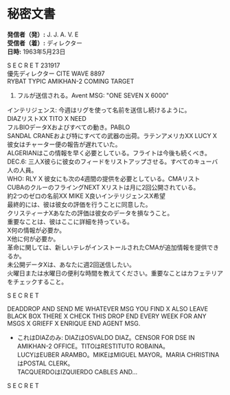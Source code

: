 # 秘密文書

**発信者（発）:** J. J. A. V. E  
**受信者（着）:** ディレクター  
**日時:** 1963年5月23日  

S E C R E T 231917  
優先ディレクター CITE WAVE 8897  
RYBAT TYPIC AMIKHAN-2 COMING TARGET  
1. フルが送信される。Avent MSG: "ONE SEVEN X 6000"  

インテリジェンス: 今週はリグを使って名前を送信し続けるように。  
DIAZリストXX TITO X NEED  
フルBIOデータXおよびすべての動き。PABLO  
SANDAL CRANEおよび特にすべての武器の出荷。ラテンアメリカXX LUCY X 彼女はチャーター便の報告が遅れていた。  
ALGERIANはこの情報を早く必要としている。フライトは今後も続くべき。  
DEC.6: 三人X彼らに彼女のフィードをリストアップさせる。すべてのキューバ人の人員。  
WHO: RLY X 彼女にも次の4週間の提供を必要としている。CMAリスト  
CUBAのクルーのフライングNEXT Xリストは月に2回公開されている。  
約2つのゼロの名前XX MIKE X良いインテリジェンスX希望  
最終的には、彼は彼女の評価を行うことに同意した。  
クリスティーナXあなたの評価は彼女のデータを損なうこと。  
重要なことは、彼はここに詳細を持っている。  
X何の情報が必要か。  
X他に何が必要か。  
革命に関しては、新しいテレがインストールされたCMAが追加情報を提供できるか。  
未公開データXは、あなたに週2回送信したい。  
火曜日または水曜日の便利な時間を教えてください。重要なことはカフェテリアをチェックすること。  

S E C R E T  

DEADDROP AND SEND ME WHATEVER MSG YOU FIND X ALSO LEAVE BLACK BOX THERE X CHECK THIS DROP END EVERY WEEK FOR ANY MSGS X GRIEFF X ENRIQUE END AGENT MSG.  
* これはDIAZのみ: DIAZはOSVALDO DIAZ。CENSOR FOR DSE IN AMIKHAN-2 OFFICE。TITOはRESTITUTO ROBAINA。  
LUCYはEUBER ARAMBO。MIKEはMIGUEL MAYOR。MARIA CHRISTINAはPOSTAL CLERK。  
TACQUERDOはIZQUIERDO CABLES AND...  

S E C R E T  
